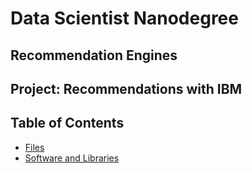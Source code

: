 # Data Scientist Nanodegree

## Recommendation Engines

## Project: Recommendations with IBM

## Table of Contents

- [Files](#files)
- [Software and Libraries](#sw_lib)